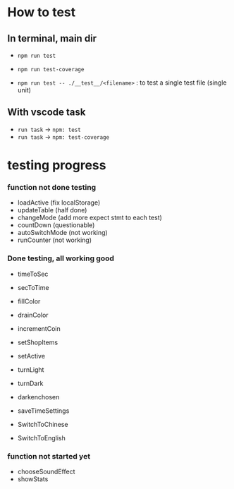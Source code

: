 # How to test

## In terminal, main dir
- `npm run test`
- `npm run test-coverage`

- `npm run test -- ./__test__/<filename>` : to test a single test file (single unit)

## With vscode task
- `run task` -> `npm: test`
- `run task` -> `npm: test-coverage`

# testing progress

### function not done testing
- loadActive (fix localStorage)
- updateTable (half done)
- changeMode (add more expect stmt to each test)
- countDown (questionable)
- autoSwitchMode (not working)
- runCounter (not working)

### Done testing, all working good
- timeToSec
- secToTime
- fillColor
- drainColor
- incrementCoin
- setShopItems
- setActive
- turnLight
- turnDark
- darkenchosen
- saveTimeSettings

- SwitchToChinese
- SwitchToEnglish

### function not started yet
- chooseSoundEffect
- showStats